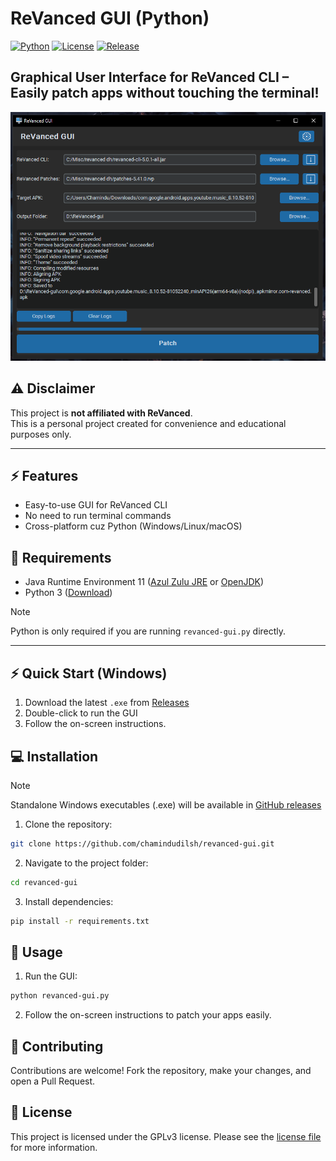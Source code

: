 # ReVanced GUI (Python)

[![Python](https://img.shields.io/badge/python-3.12-blue.svg)](https://www.python.org/) 
[![License](https://img.shields.io/badge/license-GPLv3-green.svg)](LICENSE)
[![Release](https://img.shields.io/github/v/release/chamindudilsh/revanced-gui?color=blue)](https://github.com/chamindudilsh/revanced-gui/releases)

**Graphical User Interface for ReVanced CLI – Easily patch apps without touching the terminal!**
---
![ReVanced GUI Screenshot](assets/screenshot.png)

## ⚠️ Disclaimer

This project is **not affiliated with ReVanced**.  
This is a personal project created for convenience and educational purposes only.

---
## ⚡ Features

- Easy-to-use GUI for ReVanced CLI  
- No need to run terminal commands  
- Cross-platform cuz Python (Windows/Linux/macOS)

## 🤝 Requirements

- Java Runtime Environment 11 ([Azul Zulu JRE](https://www.azul.com/downloads/?version=java-11-lts&package=jre#zulu) or [OpenJDK](https://jdk.java.net/archive/))
- Python 3 ([Download](https://www.python.org/downloads/))
> [!NOTE]
> Python is only required if you are running ```revanced-gui.py``` directly.

---

## ⚡ Quick Start (Windows)
1. Download the latest `.exe` from [Releases](https://github.com/chamindudilsh/revanced-gui/releases)
2. Double-click to run the GUI
3. Follow the on-screen instructions.

## 💻 Installation

> [!NOTE]
> Standalone Windows executables (.exe) will be available in [GitHub releases](https://github.com/chamindudilsh/revanced-gui/releases)

1. Clone the repository:  
```bash
git clone https://github.com/chamindudilsh/revanced-gui.git
```

2. Navigate to the project folder:
```bash
cd revanced-gui
```

3. Install dependencies:
```bash
pip install -r requirements.txt
```

## 🚀 Usage

1. Run the GUI:
```bash
python revanced-gui.py
```

2. Follow the on-screen instructions to patch your apps easily.

## 🤝 Contributing
Contributions are welcome! Fork the repository, make your changes, and open a Pull Request.

## 📄 License
This project is licensed under the GPLv3 license. Please see the [license file](LICENSE) for more information.
